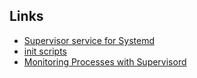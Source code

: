 Links
---
- [Supervisor service for Systemd](https://github.com/zokeber/supervisor-systemd)
- [init scripts](https://github.com/Supervisor/initscripts)
- [Monitoring Processes with Supervisord](https://serversforhackers.com/monitoring-processes-with-supervisord)
